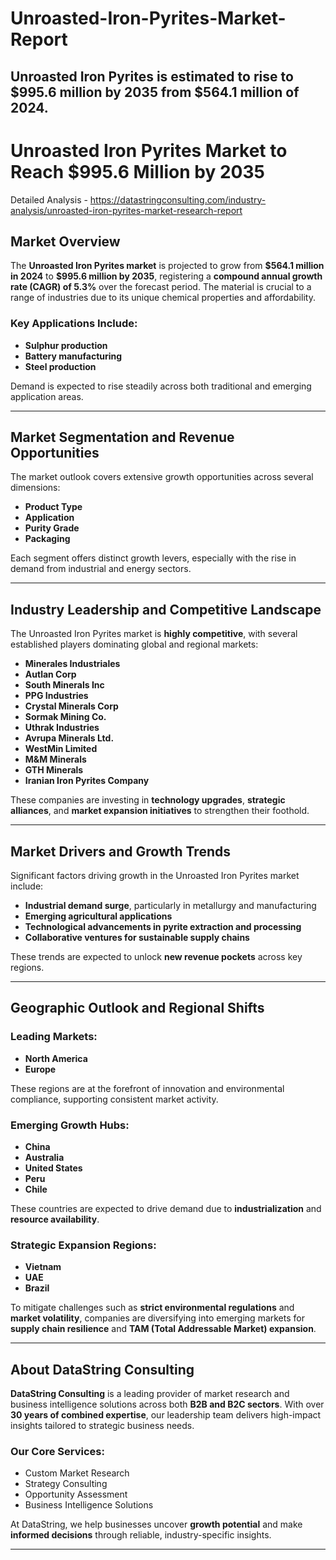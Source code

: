 # Unroasted-Iron-Pyrites-Market-Report
Unroasted Iron Pyrites is estimated to rise to $995.6 million by 2035 from $564.1 million of 2024.
---

# **Unroasted Iron Pyrites Market to Reach \$995.6 Million by 2035**

Detailed Analysis - https://datastringconsulting.com/industry-analysis/unroasted-iron-pyrites-market-research-report

## **Market Overview**

The **Unroasted Iron Pyrites market** is projected to grow from **\$564.1 million in 2024** to **\$995.6 million by 2035**, registering a **compound annual growth rate (CAGR) of 5.3%** over the forecast period. The material is crucial to a range of industries due to its unique chemical properties and affordability.

### **Key Applications Include:**

* **Sulphur production**
* **Battery manufacturing**
* **Steel production**

Demand is expected to rise steadily across both traditional and emerging application areas.

---

## **Market Segmentation and Revenue Opportunities**

The market outlook covers extensive growth opportunities across several dimensions:

* **Product Type**
* **Application**
* **Purity Grade**
* **Packaging**

Each segment offers distinct growth levers, especially with the rise in demand from industrial and energy sectors.

---

## **Industry Leadership and Competitive Landscape**

The Unroasted Iron Pyrites market is **highly competitive**, with several established players dominating global and regional markets:

* **Minerales Industriales**
* **Autlan Corp**
* **South Minerals Inc**
* **PPG Industries**
* **Crystal Minerals Corp**
* **Sormak Mining Co.**
* **Uthrak Industries**
* **Avrupa Minerals Ltd.**
* **WestMin Limited**
* **M\&M Minerals**
* **GTH Minerals**
* **Iranian Iron Pyrites Company**

These companies are investing in **technology upgrades**, **strategic alliances**, and **market expansion initiatives** to strengthen their foothold.

---

## **Market Drivers and Growth Trends**

Significant factors driving growth in the Unroasted Iron Pyrites market include:

* **Industrial demand surge**, particularly in metallurgy and manufacturing
* **Emerging agricultural applications**
* **Technological advancements in pyrite extraction and processing**
* **Collaborative ventures for sustainable supply chains**

These trends are expected to unlock **new revenue pockets** across key regions.

---

## **Geographic Outlook and Regional Shifts**

### **Leading Markets:**

* **North America**
* **Europe**

These regions are at the forefront of innovation and environmental compliance, supporting consistent market activity.

### **Emerging Growth Hubs:**

* **China**
* **Australia**
* **United States**
* **Peru**
* **Chile**

These countries are expected to drive demand due to **industrialization** and **resource availability**.

### **Strategic Expansion Regions:**

* **Vietnam**
* **UAE**
* **Brazil**

To mitigate challenges such as **strict environmental regulations** and **market volatility**, companies are diversifying into emerging markets for **supply chain resilience** and **TAM (Total Addressable Market) expansion**.

---

## **About DataString Consulting**

**DataString Consulting** is a leading provider of market research and business intelligence solutions across both **B2B and B2C sectors**. With over **30 years of combined expertise**, our leadership team delivers high-impact insights tailored to strategic business needs.

### **Our Core Services:**

* Custom Market Research
* Strategy Consulting
* Opportunity Assessment
* Business Intelligence Solutions

At DataString, we help businesses uncover **growth potential** and make **informed decisions** through reliable, industry-specific insights.

---

